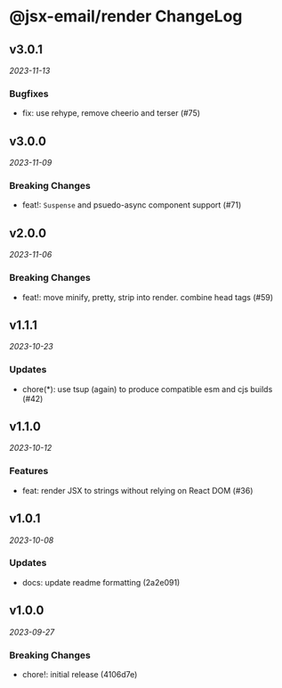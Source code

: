 # @jsx-email/render ChangeLog

## v3.0.1

_2023-11-13_

### Bugfixes

- fix: use rehype, remove cheerio and terser (#75)

## v3.0.0

_2023-11-09_

### Breaking Changes

- feat!: `Suspense` and psuedo-async component support (#71)

## v2.0.0

_2023-11-06_

### Breaking Changes

- feat!: move minify, pretty, strip into render. combine head tags (#59)

## v1.1.1

_2023-10-23_

### Updates

- chore(\*): use tsup (again) to produce compatible esm and cjs builds (#42)

## v1.1.0

_2023-10-12_

### Features

- feat: render JSX to strings without relying on React DOM (#36)

## v1.0.1

_2023-10-08_

### Updates

- docs: update readme formatting (2a2e091)

## v1.0.0

_2023-09-27_

### Breaking Changes

- chore!: initial release (4106d7e)
